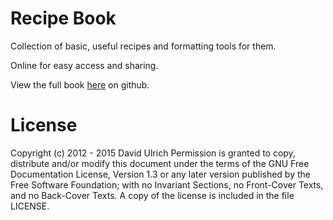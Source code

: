 # Recipe Book #

Collection of basic, useful recipes and formatting tools for them.

Online for easy access and sharing.

View the full book [here](build/book.md) on github.

# License #

Copyright (c)  2012 - 2015 David Ulrich
Permission is granted to copy, distribute and/or modify this document
under the terms of the GNU Free Documentation License, Version 1.3
or any later version published by the Free Software Foundation;
with no Invariant Sections, no Front-Cover Texts, and no Back-Cover Texts.
A copy of the license is included in the file LICENSE.
